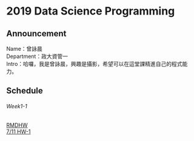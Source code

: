 # 2019 Data Science Programming
## Announcement 
Name：曾詠晨<br />
Department：政大資管一<br />
Intro：哈囉，我是曾詠晨，興趣是攝影，希望可以在這堂課精進自己的程式能力。<br />

## Schedule
###### Week1-1
[RMDHW](https://merisco.github.io/2019-CS-X/Week%201/0308.Html) <br />
[7/11 HW-1](https://merisco.github.io/2019-CS-X/Week1-2/CCCCC-1.html)
